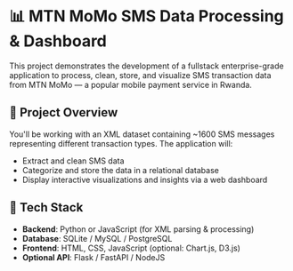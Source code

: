 # 📊 MTN MoMo SMS Data Processing & Dashboard

This project demonstrates the development of a fullstack enterprise-grade application to process, clean, store, and visualize SMS transaction data from MTN MoMo — a popular mobile payment service in Rwanda.

## 🚀 Project Overview

You'll be working with an XML dataset containing ~1600 SMS messages representing different transaction types. The application will:

- Extract and clean SMS data
- Categorize and store the data in a relational database
- Display interactive visualizations and insights via a web dashboard

## 🧱 Tech Stack

- **Backend**: Python or JavaScript (for XML parsing & processing)
- **Database**: SQLite / MySQL / PostgreSQL
- **Frontend**: HTML, CSS, JavaScript (optional: Chart.js, D3.js)
- **Optional API**: Flask / FastAPI / NodeJS

